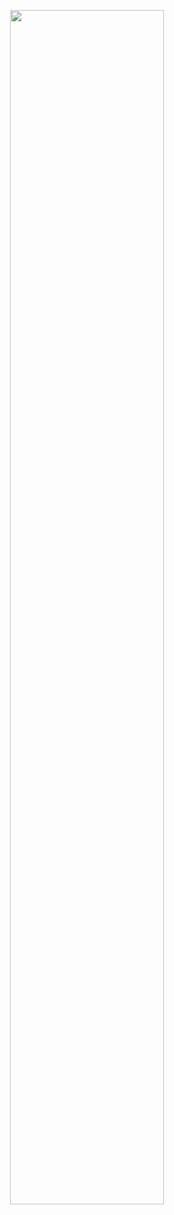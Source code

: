 <p align="center">
<img src="https://github.com/user-attachments/assets/a38c34f0-9f4f-434d-ad36-8e7f3dacbe14.pnp" width=70% height=70%>
</p>

